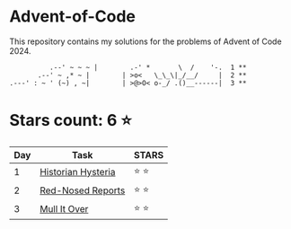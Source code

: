 # Advent-of-Code
This repository contains my solutions for the problems of Advent of Code 2024.

```
          .--' ~ ~ ~ |        .-' *       \  /    '-.  1 **
       .--' ~ ,* ~ |        | >o<   \_\_\|_/__/     |  2 **
.---' : ~ ' (~) , ~|        | >@>O< o-_/ .()__------|  3 **
```

# Stars count: 6 :star:

| Day | Task        | STARS        |
|-----|-------------|--------------|
| 1   | [Historian Hysteria](./1/Day1.cs) | :star: :star: |
| 2   | [Red-Nosed Reports](./2/Day2.cs)  | :star: :star: |
| 3   | [Mull It Over](./3/Day3.cs)       | :star: :star: |

